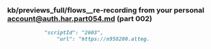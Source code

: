 ### kb/previews_full/flows__re-recording from your personal account@auth.har.part054.md (part 002)

```md
            "scriptId": "2603",
                "url": "https://n958200.alteg.
```

```
